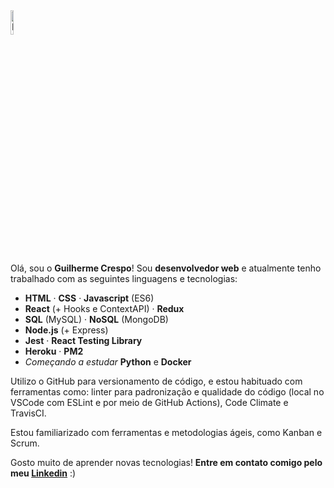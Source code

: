 <a href="https://www.linkedin.com/in/guicrespo/">
  <img src="https://devicons.github.io/devicon/devicon.git/icons/linkedin/linkedin-plain-wordmark.svg" alt="Linkedin logo"
	title="A cute kitten" width="10%" height="auto" />
</a>

Olá, sou o **Guilherme Crespo**! Sou **desenvolvedor web** e atualmente tenho trabalhado com as seguintes linguagens e tecnologias:

- **HTML** · **CSS** · **Javascript** (ES6)
- **React** (+ Hooks e ContextAPI) · **Redux**
- **SQL** (MySQL) · **NoSQL** (MongoDB)
- **Node.js** (+ Express)
- **Jest** · **React Testing Library**
- **Heroku** · **PM2**
- *Começando a estudar* **Python** e **Docker**

Utilizo o GitHub para versionamento de código, e estou habituado com ferramentas como: linter para padronização e qualidade do código (local no VSCode com ESLint e por meio de GitHub Actions), Code Climate e TravisCI.

Estou familiarizado com ferramentas e metodologias ágeis, como Kanban e Scrum.

Gosto muito de aprender novas tecnologias! **Entre em contato comigo pelo meu [Linkedin](https://www.linkedin.com/in/guicrespo/ "Linkedin Guilherme Crespo")** :)
